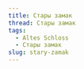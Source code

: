 ```yaml
---
title: Стары замак
thread: Стары замак
tags:
  - Altes Schloss
  - Стары замак
slug: stary-zamak
---
```

